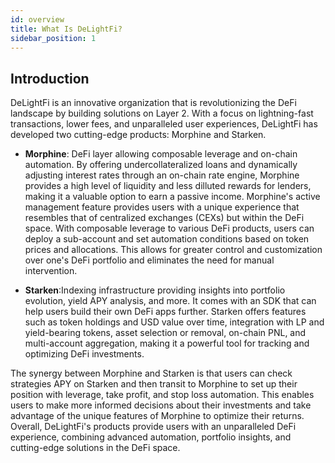 ```yaml
---
id: overview
title: What Is DeLightFi?
sidebar_position: 1
---
```


## Introduction

DeLightFi is an innovative organization that is revolutionizing the DeFi landscape by building solutions on Layer 2. With a focus on lightning-fast transactions, lower fees, and unparalleled user experiences, DeLightFi has developed two cutting-edge products: Morphine and Starken.

- **Morphine**: DeFi layer allowing composable leverage and on-chain automation. By offering undercollateralized loans and dynamically adjusting interest rates through an on-chain rate engine, Morphine provides a high level of liquidity and less dilluted rewards for lenders, making it a valuable option to earn a passive income. Morphine's active management feature provides users with a unique experience that resembles that of centralized exchanges (CEXs) but within the DeFi space. With composable leverage to various DeFi products, users can deploy a sub-account and set automation conditions based on token prices and allocations. This allows for greater control and customization over one's DeFi portfolio and eliminates the need for manual intervention.

- **Starken**:Indexing infrastructure providing insights into portfolio evolution, yield APY analysis, and more. It comes with an SDK that can help users build their own DeFi apps further. Starken offers features such as token holdings and USD value over time, integration with LP and yield-bearing tokens, asset selection or removal, on-chain PNL, and multi-account aggregation, making it a powerful tool for tracking and optimizing DeFi investments.

The synergy between Morphine and Starken is that users can check strategies APY on Starken and then transit to Morphine to set up their position with leverage, take profit, and stop loss automation. This enables users to make more informed decisions about their investments and take advantage of the unique features of Morphine to optimize their returns. Overall, DeLightFi's products provide users with an unparalleled DeFi experience, combining advanced automation, portfolio insights, and cutting-edge solutions in the DeFi space.
